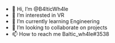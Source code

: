 - 👋 Hi, I’m @B4lticWh4le
- 👀 I’m interested in VR
- 🌱 I’m currently learning Engineering
- 💞️ I’m looking to collaborate on projects
- 📫 How to reach me Baltic_wh4le#3538

<!---
B4lticWh4le/B4lticWh4le is a ✨ special ✨ repository because its `README.md` (this file) appears on your GitHub profile.
You can click the Preview link to take a look at your changes.
--->
